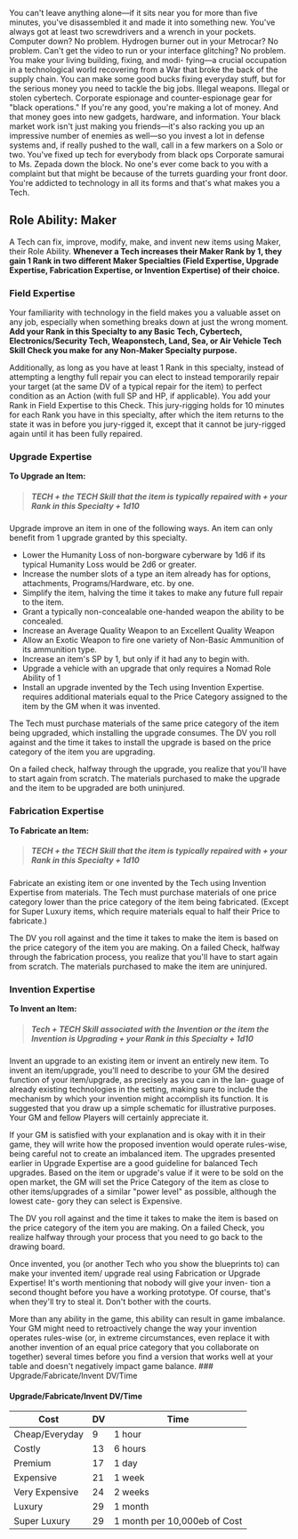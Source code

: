 You can't leave anything alone—if it sits near you for more than five minutes, you've disassembled it and made it into something new. You've always got at least two screwdrivers and a wrench in your pockets. Computer down? No problem. Hydrogen burner out in your Metrocar? No problem. Can't get the video to run or your interface glitching? No problem. You make your living building, fixing, and modi- fying—a crucial occupation in a technological world recovering from a War that broke the back of the supply chain. You can make some good bucks fixing everyday stuff, but for the serious money you need to tackle the big jobs. Illegal weapons. Illegal or stolen cybertech. Corporate espionage and counter-espionage gear for "black operations." If you're any good, you're making a lot of money. And that money goes into new gadgets, hardware, and information. Your black market work isn't just making you friends—it's also racking you up an impressive number of enemies as well—so you invest a lot in defense systems and, if really pushed to the wall, call in a few markers on a Solo or two. You've fixed up tech for everybody from black ops Corporate samurai to Ms. Zepada down the block. No one's ever come back to you with a complaint but that might be because of the turrets guarding your front door. You're addicted to technology in all its forms and that's what makes you a Tech.
## Role Ability: Maker
A Tech can fix, improve, modify, make, and invent new items using Maker, their Role Ability. **Whenever a Tech increases their Maker Rank by 1, they gain 1 Rank in two different Maker Specialties (Field Expertise, Upgrade Expertise, Fabrication Expertise, or Invention Expertise) of their choice.**
### Field Expertise
Your familiarity with technology in the field makes you a valuable asset on any job, especially when something breaks down at just the wrong moment. **Add your Rank in this Specialty to any Basic Tech, Cybertech, Electronics/Security Tech, Weaponstech, Land, Sea, or Air Vehicle Tech Skill Check you make for any Non-Maker Specialty purpose.**

Additionally, as long as you have at least 1 Rank in this specialty, instead of attempting a lengthy full repair you can elect to instead temporarily repair your target (at the same DV of a typical repair for the item) to perfect condition as an Action (with full SP and HP, if applicable). You add your Rank in Field Expertise to this Check. This jury-rigging holds for 10 minutes for each Rank you have in this specialty, after which the item returns to the state it was in before you jury-rigged it, except that it cannot be jury-rigged again until it has been fully repaired.
### Upgrade Expertise
**To Upgrade an Item:**
>##### TECH + the TECH Skill that the item is typically repaired with + your Rank in this Specialty + 1d10

Upgrade improve an item in one of the following ways. An item can only benefit from 1 upgrade granted by this specialty. 

- Lower the Humanity Loss of non-borgware cyberware by 1d6 if its typical Humanity Loss would be 2d6 or greater.
- Increase the number slots of a type an item already has for options, attachments, Programs/Hardware, etc. by one.
- Simplify the item, halving the time it takes to make any future full repair to the item.
- Grant a typically non-concealable one-handed weapon the ability to be concealed.
- Increase an Average Quality Weapon to an Excellent Quality Weapon
- Allow an Exotic Weapon to fire one variety of Non-Basic Ammunition of its ammunition type.
- Increase an item's SP by 1, but only if it had any to begin with.
- Upgrade a vehicle with an upgrade that only requires a Nomad Role Ability of 1
- Install an upgrade invented by the Tech using Invention Expertise. requires additional materials equal to the Price Category assigned to the item by the GM when it was invented.

The Tech must purchase materials of the same price category of the item being upgraded, which installing the upgrade consumes. The DV you roll against and the time it takes to install the upgrade is based on the price category of the item you are upgrading.

On a failed check, halfway through the upgrade, you realize that you'll have to start again from scratch. The materials purchased to make the upgrade and the item to be upgraded are both uninjured.
### Fabrication Expertise
**To Fabricate an Item:**
>##### TECH + the TECH Skill that the item is typically repaired with + your Rank in this Specialty + 1d10

Fabricate an existing item or one invented by the Tech using Invention Expertise from materials. The Tech must purchase materials of one price category lower than the price category of the item being fabricated. (Except for Super Luxury items, which require materials equal to half their Price to fabricate.) 

The DV you roll against and the time it takes to make the item is based on the price category of the item you are making. On a failed Check, halfway through the fabrication process, you realize that you'll have to start again from scratch. The materials purchased to make the item are uninjured.
### Invention Expertise
**To Invent an Item:**
>##### Tech + TECH Skill associated with the Invention or the item the Invention is Upgrading + your Rank in this Specialty + 1d10

Invent an upgrade to an existing item or invent an entirely new item. To invent an item/upgrade, you'll need to describe to your GM the desired function of your item/upgrade, as precisely as you can in the lan- guage of already existing technologies in the setting, making sure to include the mechanism by which your invention might accomplish its function. It is suggested that you draw up a simple schematic for illustrative purposes. Your GM and fellow Players will certainly appreciate it.

If your GM is satisfied with your explanation and is okay with it in their game, they will write how the proposed invention would operate rules-wise, being careful not to create an imbalanced item. The upgrades presented earlier in Upgrade Expertise are a good guideline for balanced Tech upgrades. Based on the item or upgrade's value if it were to be sold on the open market, the GM will set the Price Category of the item as close to other items/upgrades of a similar "power level" as possible, although the lowest cate- gory they can select is Expensive.

The DV you roll against and the time it takes to make the item is based on the price category of the item you are making. On a failed Check, you realize halfway through your process that you need to go back to the drawing board.

Once invented, you (or another Tech who you show the blueprints to) can make your invented item/ upgrade real using Fabrication or Upgrade Expertise! It's worth mentioning that nobody will give your inven- tion a second thought before you have a working prototype. Of course, that's when they'll try to steal it. Don't bother with the courts. 

More than any ability in the game, this ability can result in game imbalance. Your GM might need to retroactively change the way your invention operates rules-wise (or, in extreme circumstances, even replace it with another invention of an equal price category that you collaborate on together) several times before you find a version that works well at your table and doesn't negatively impact game balance. ### Upgrade/Fabricate/Invent DV/Time
#### Upgrade/Fabricate/Invent DV/Time

| Cost           | DV  | Time                         |
| -------------- | --- | ---------------------------- |
| Cheap/Everyday | 9   | 1 hour                       |
| Costly         | 13  | 6 hours                      |
| Premium        | 17  | 1 day                        |
| Expensive      | 21  | 1 week                       |
| Very Expensive | 24  | 2 weeks                      |
| Luxury         | 29  | 1 month                      |
| Super Luxury   | 29  | 1 month per 10,000eb of Cost |

